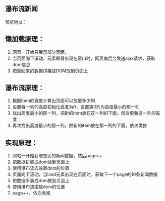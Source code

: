 ## 瀑布流新闻
预览地址：

## 懒加载原理：
1. 网页一开始只展示部分页面，
2. 当页面向下滚动，元素即将出现在窗口时，网页向后台发送ajax请求，获取dom信息
3. 把返回来的数据拼接成DOM放到页面上

## 瀑布流原理：
1. 根据item的宽度计算出页面可以放置多少列
2. 设置每一列的高度初始化高度为0，设置第0列为高度最小的那一列
3. 找出高度最小的那一列，把新的item放在这一列的下面，然后更新这一列的高度
4. 再次找出高度最小的那一列，把新的item放在那一列的下面，依次类推

## 实现原理：
1. 网站一开始获取首页的新闻数据，然后page++
2. 把数据拼装成dom放到页面上
3. 使用瀑布流去设置dom的位置
4. 页面向下滚动，当load元素出现在页面时，获取下一个page的10条新闻数据
5. 把数据平装成dom放到页面上
6. 使用瀑布流摆放dom的位置
7. page++，依次类推